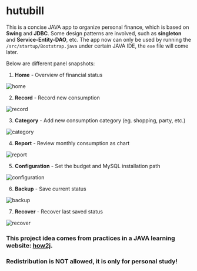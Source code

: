 # hutubill
This is a concise JAVA app to organize personal finance, which is based on **Swing** and **JDBC**. Some design patterns are involved, such as **singleton** and **Service-Entity-DAO**, etc. The app now can only be used by running the `/src/startup/Bootstrap.java` under certain JAVA IDE, the `exe` file will come later.

Below are different panel snapshots:

1. **Home** - Overview of financial status

![](img/snapshot/home.JPG "home")

2. **Record** - Record new consumption

![](img/snapshot/record.JPG "record")

3. **Category** - Add new consumption category (eg. shopping, party, etc.)

![](img/snapshot/category.JPG "category")

4. **Report** - Review monthly consumption as chart

![](img/snapshot/report.JPG "report")

5. **Configuration** - Set the budget and MySQL installation path

![](img/snapshot/configuration.JPG "configuration")

6. **Backup** - Save current status

![](img/snapshot/backup.JPG "backup")

7. **Recover** - Recover last saved status

![](img/snapshot/recover.JPG "recover")


### This project idea comes from practices in a JAVA learning website: [how2j](http://how2j.cn/). 

### Redistribution is NOT allowed, it is only for personal study!
